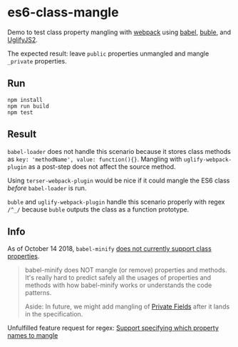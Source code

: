 # es6-class-mangle

Demo to test class property mangling with [webpack](https://github.com/webpack/webpack) using [babel](https://github.com/babel/babel), [buble](https://github.com/Rich-Harris/buble), and [UglifyJS2](https://github.com/mishoo/UglifyJS2).

The expected result: leave `public` properties unmangled and mangle `_private` properties.

## Run

```
npm install
npm run build
npm test
```

## Result

`babel-loader` does not handle this scenario because it stores class methods as `key: 'methodName', value: function(){}`. Mangling with `uglify-webpack-plugin` as a post-step does not affect the source method.

Using `terser-webpack-plugin` would be nice if it could mangle the ES6 class *before* `babel-loader` is run.

`buble` and `uglify-webpack-plugin` handle this scenario properly with regex `/^_/` because `buble` outputs the class as a function prototype.

## Info

As of October 14 2018, `babel-minify` [does not currently support class properties](https://github.com/babel/minify/issues/835#issuecomment-388025487).

>  babel-minify does NOT mangle (or remove) properties and methods. It's really hard to predict safely all the usages of properties and methods with how babel-minify works or understands the code patterns.
>
>  Aside: In future, we might add mangling of [Private Fields](https://github.com/tc39/proposal-class-fields#private-fields) after it lands in the specification.

Unfulfilled feature request for regex: [Support specifying which property names to mangle](https://github.com/babel/minify/issues/358)
